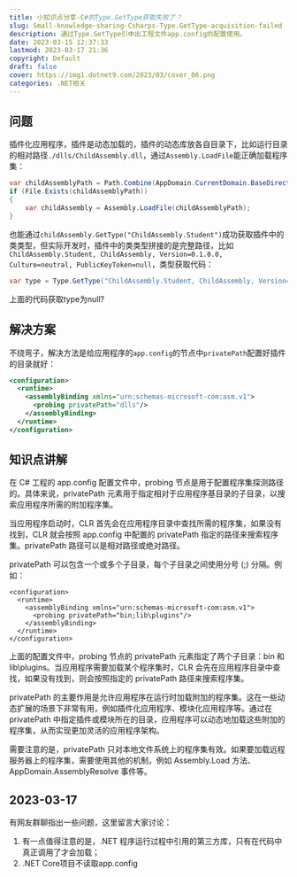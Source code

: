 ```yaml
---
title: 小知识点分享-C#的Type.GetType获取失败了？
slug: Small-knowledge-sharing-Csharps-Type.GetType-acquisition-failed
description: 通过Type.GetType引申出工程文件app.config的配置使用。
date: 2023-03-15 12:37:33
lastmod: 2023-03-17 21:36
copyright: Default
draft: false
cover: https://img1.dotnet9.com/2023/03/cover_06.png
categories: .NET相关
---
```


## 问题

插件化应用程序，插件是动态加载的，插件的动态库放各自目录下，比如运行目录的相对路径`./dlls/ChildAssembly.dll`，通过`Assembly.LoadFile`能正确加载程序集：

```C#
var childAssemblyPath = Path.Combine(AppDomain.CurrentDomain.BaseDirectory, "dlls", "ChildAssembly.dll");
if (File.Exists(childAssemblyPath))
{
    var childAssembly = Assembly.LoadFile(childAssemblyPath);
}
```

也能通过`childAssembly.GetType("ChildAssembly.Student")`成功获取插件中的类类型，但实际开发时，插件中的类类型拼接的是完整路径，比如`ChildAssembly.Student, ChildAssembly, Version=0.1.0.0, Culture=neutral, PublicKeyToken=null`，类型获取代码：

```C#
var type = Type.GetType("ChildAssembly.Student, ChildAssembly, Version=0.1.0.0, Culture=neutral, PublicKeyToken=null");
```

上面的代码获取type为null?

## 解决方案

不绕弯子，解决方法是给应用程序的`app.config`的节点中`privatePath`配置好插件的目录就好：

```xml
<configuration>
  <runtime>
    <assemblyBinding xmlns="urn:schemas-microsoft-com:asm.v1">
      <probing privatePath="dlls"/>
    </assemblyBinding>
  </runtime>
</configuration>
```

## 知识点讲解

在 C# 工程的 app.config 配置文件中，probing 节点是用于配置程序集探测路径的。具体来说，privatePath 元素用于指定相对于应用程序基目录的子目录，以搜索应用程序所需的附加程序集。

当应用程序启动时，CLR 首先会在应用程序目录中查找所需的程序集，如果没有找到，CLR 就会按照 app.config 中配置的 privatePath 指定的路径来搜索程序集。privatePath 路径可以是相对路径或绝对路径。

privatePath 可以包含一个或多个子目录，每个子目录之间使用分号 (;) 分隔。例如：

```
<configuration>
  <runtime>
    <assemblyBinding xmlns="urn:schemas-microsoft-com:asm.v1">
      <probing privatePath="bin;lib\plugins"/>
    </assemblyBinding>
  </runtime>
</configuration>
```

上面的配置文件中，probing 节点的 privatePath 元素指定了两个子目录：bin 和 lib\plugins。当应用程序需要加载某个程序集时，CLR 会先在应用程序目录中查找，如果没有找到，则会按照指定的 privatePath 路径来搜索程序集。

privatePath 的主要作用是允许应用程序在运行时加载附加的程序集。这在一些动态扩展的场景下非常有用，例如插件化应用程序、模块化应用程序等。通过在 privatePath 中指定插件或模块所在的目录，应用程序可以动态地加载这些附加的程序集，从而实现更加灵活的应用程序架构。

需要注意的是，privatePath 只对本地文件系统上的程序集有效。如果要加载远程服务器上的程序集，需要使用其他的机制，例如 Assembly.Load 方法、AppDomain.AssemblyResolve 事件等。

## 2023-03-17 

有网友群聊指出一些问题，这里留言大家讨论：

1. 有一点值得注意的是，.NET 程序运行过程中引用的第三方库，只有在代码中真正调用了才会加载；
2. .NET Core项目不读取app.config